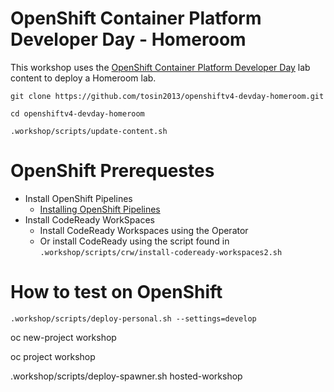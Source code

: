 OpenShift Container Platform Developer Day - Homeroom 
=====================

This workshop uses the [OpenShift Container Platform Developer Day](https://github.com/RedHatWorkshops/openshiftv4-devday) lab content to deploy a Homeroom lab. 


```
git clone https://github.com/tosin2013/openshiftv4-devday-homeroom.git
```


```
cd openshiftv4-devday-homeroom
```

```
.workshop/scripts/update-content.sh 
```
# OpenShift Prerequestes 
* Install OpenShift Pipelines 
  * [Installing OpenShift Pipelines](https://docs.openshift.com/container-platform/4.4/pipelines/installing-pipelines.html)
* Install CodeReady WorkSpaces  
  * Install CodeReady Workspaces using the Operator
  * Or install CodeReady using the script found in `.workshop/scripts/crw/install-codeready-workspaces2.sh`

# How to test on OpenShift
```
.workshop/scripts/deploy-personal.sh --settings=develop
```

oc new-project workshop

oc project workshop

.workshop/scripts/deploy-spawner.sh hosted-workshop